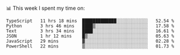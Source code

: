 📊 This week I spent my time on:
<!--START_SECTION:waka-->

```text
TypeScript   11 hrs 18 mins  █████████████░░░░░░░░░░░░   52.54 %
Python       3 hrs 46 mins   ████▒░░░░░░░░░░░░░░░░░░░░   17.58 %
Text         3 hrs 34 mins   ████░░░░░░░░░░░░░░░░░░░░░   16.61 %
JSON         1 hr 12 mins    █▒░░░░░░░░░░░░░░░░░░░░░░░   05.63 %
JavaScript   29 mins         ▓░░░░░░░░░░░░░░░░░░░░░░░░   02.28 %
PowerShell   22 mins         ▒░░░░░░░░░░░░░░░░░░░░░░░░   01.73 %
```

<!--END_SECTION:waka-->

